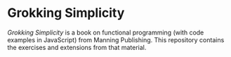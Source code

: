 # Grokking Simplicity #

*Grokking Simplicity* is a book on functional programming (with code examples in JavaScript) from Manning Publishing. This repository contains the exercises and extensions from that material.